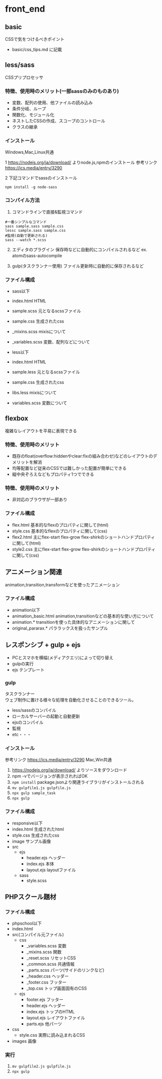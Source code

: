 # front_end


## basic
CSSで気をつけるべきポイント
- basic/css_tips.md に記載

## less/sass
CSSプリプロセッサ

### 特徴、使用時のメリット(一部sassのみのものあり)
- 変数、配列の使用、他ファイルの読み込み
- 条件分岐、ループ
- 関数化、モジュール化
- ネストしたCSSの作成、スコープのコントロール
- クラスの継承


### インストール

Windows,Mac,Linux共通

1 https://nodejs.org/ja/download/ よりnode.js,npmのインストール
参考リンク https://ics.media/entry/3290

2 下記コマンドでsassのインストール
```
npm install -g node-sass
```

### コンパイル方法

1. コマンドラインで直接&監視コマンド
```
#一番シンプルなコマンド
sass sample.sass sample.css
lessc sample.sass sample.css
#監視(自動で更新される)
sass --watch *.scss
```
2. エディタのプラグイン
保存時などに自動的にコンパイルされるなど
ex. atomのsass-autocompile

3. gulp(タスクランナー使用)
ファイル更新時に自動的に保存されるなど

### ファイル構成
- sass以下
- index.html HTML
- sample.scss 元となるscssファイル
- sample.css 生成されたcss
- _mixins.scss mixisについて
- _variables.scss 変数、配列などについて

- less以下
- index.html HTML
- sample.less 元となるscssファイル
- sample.css 生成されたcss
- libs.less mixisについて
- variables.scss 変数について


## flexbox
複雑なレイアウトを平易に表現できる

### 特徴、使用時のメリット
- 既存のfloat(overflow:hiddenやclear:fixの組み合わせ)などのレイアウトのデメリットを解消
- 均等配置など従来のCSSでは難しかった配置が簡単にできる
- 縦中央ぞろえなどもプロパティ1つでできる

### 特徴、使用時のメリット
- 非対応のブラウザが一部あり

### ファイル構成
- flex.html 基本的なflexのプロパティに関して(html)
- style.css 基本的なflexのプロパティに関して(css)
- flex2.html 主にflex-start flex-grow flex-shirkのショートハンドプロパティに関して(html)
- style2.css 主にflex-start flex-grow flex-shirkのショートハンドプロパティに関して(css)

## アニメーション関連
animation,transition,transformなどを使ったアニメーション

### ファイル構成
- animation以下
- animation_basic.html animation,transitionなどの基本的な使い方について
- animation.* transitionを使った具体的なアニメーションに関して
- original_pararax.* パララックスを扱ったサンプル

## レスポンシブ + gulp + ejs
- PCとスマホを横幅(メディアクエリ)によって切り替え
- gulpの実行
- ejs テンプレート

### gulp

タスクランナー<br>
ウェブ制作に置ける様々な処理を自動化させることのできるツール。

- less/sassのコンパイル
- ローカルサーバーの起動と自動更新
- ejsのコンパイル
- 監視
- etc・・・

### インストール
参考リンク https://ics.media/entry/3290
Mac,Win共通
1. https://nodejs.org/ja/download/ よりソースをダウンロード
2. npm -vでバージョンが表示されればOK
3. ```npm install``` package.jsonより関連ライブラリがインストールされる
4. ```mv gulpfile1.js gulpfile.js```
5. ```npx gulp sample_task```
6. ```npx gulp```

### ファイル構成
- responsive以下
- index.html 生成されたhtml
- style.css  生成されたcss
- image サンプル画像
- src
  - ejs
    - header.ejs  ヘッダー
    - index.ejs   本体
    - layout.ejs  layoutファイル
  - sass
    - style.scss

## PHPスクール題材

### ファイル構成
- phpschool以下
- index.html
- src(コンパイル元ファイル)
  - css
      - _variables.scss 変数
      - _mixins.scss 関数
      - _reset.scss リセットCSS
      - _common.scss 共通情報  
      - _parts.scss パーツ(サイドのリンクなど)
      - _header.css ヘッダー    
      - _footer.css フッター
      - _top.css トップ画面固有のCSS
  - ejs
      - footer.ejs フッター
      - header.ejs ヘッダー
      - index.ejs トップのHTML
      - layout.ejs レイアウトファイル
      - parts.ejs 他パーツ
- css
  - style.css 実際に読み込まれるCSS
- images 画像

### 実行
1. ```mv gulpfile2.js gulpfile.js```
3. ```npx gulp```
